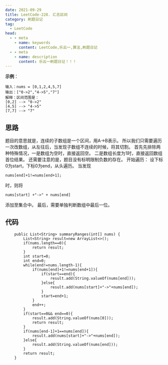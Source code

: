 ```yaml
---
date: 2021-09-29
title: LeetCode-228. 汇总区间
category: 刷题日记
tag:
  - LeetCode
head:
  - - meta
    - name: keywords
      content: LeetCode,乐云一,算法,刷题日记
  - - meta
    - name: description
      content: 乐云一刷题日记！！！
---
```

**示例**：
```
输入：nums = [0,1,2,4,5,7]
输出：["0->2","4->5","7"]
解释：区间范围是：
[0,2] --> "0->2"
[4,5] --> "4->5"
[7,7] --> "7"

```
## 思路
题目的意思就是，连续的子数组是一个区间，用A->B表示。
所以我们只需要遍历一次改数组，从左往后，当发现子数组不连续的时候，将其切割。
首先先排除两种特殊情况，一是数组为空时，直接返回空。 二是数组长度为1时，直接返回数组首位结果。
还需要注意的是，题目没有标明限制负数的存在。
开始遍历：
设下标0为start，下标0为end，从头遍历。
当发现
```
nums[end]+1!=nums[end+1];
```
时，则将 
```
nums[start] +"->" + nums[end]
```
添加至集合中。
最后，需要单独判断数组中最后一位。
## 代码
```
    public List<String> summaryRanges(int[] nums) {
        List<String> result=new ArrayList<>();
        if(nums.length==0){
            return result;
        }
        int start=0;
        int end=0;
        while(end!=nums.length-1){
            if(nums[end]+1!=nums[end+1]){
                if(start==end){
                    result.add(String.valueOf(nums[end]));
                }else{
                    result.add(nums[start]+"->"+nums[end]);
                }
                start=end+1;
            }
            end++;
        }
        if(start==0&& end==0){
            result.add(String.valueOf(nums[0]));
            return result;
        }
        if(nums[end-1]+1==nums[end]){
            result.add(nums[start]+"->"+nums[end]);
        }else{
            result.add(String.valueOf(nums[end]));
        }
        return result;
    }
```
